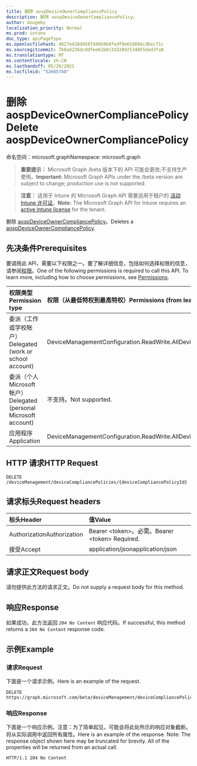 ```yaml
---
title: 删除 aospDeviceOwnerCompliancePolicy
description: 删除 aospDeviceOwnerCompliancePolicy。
author: dougeby
localization_priority: Normal
ms.prod: intune
doc_type: apiPageType
ms.openlocfilehash: 4627e428d456fd46b9b0fedf9e65d8b6cdbec71c
ms.sourcegitcommit: 7b8ad226dc9dfee61b8c3d32892534855dad3fa0
ms.translationtype: MT
ms.contentlocale: zh-CN
ms.lasthandoff: 05/26/2021
ms.locfileid: "52665740"
---
```

# <a name="delete-aospdeviceownercompliancepolicy"></a><span data-ttu-id="b663b-103">删除 aospDeviceOwnerCompliancePolicy</span><span class="sxs-lookup"><span data-stu-id="b663b-103">Delete aospDeviceOwnerCompliancePolicy</span></span>

<span data-ttu-id="b663b-104">命名空间：microsoft.graph</span><span class="sxs-lookup"><span data-stu-id="b663b-104">Namespace: microsoft.graph</span></span>

> <span data-ttu-id="b663b-105">**重要提示：** Microsoft Graph /beta 版本下的 API 可能会更改;不支持生产使用。</span><span class="sxs-lookup"><span data-stu-id="b663b-105">**Important:** Microsoft Graph APIs under the /beta version are subject to change; production use is not supported.</span></span>

> <span data-ttu-id="b663b-106">**注意：** 适用于 Intune 的 Microsoft Graph API 需要适用于租户的 [活动 Intune 许可证](https://go.microsoft.com/fwlink/?linkid=839381)。</span><span class="sxs-lookup"><span data-stu-id="b663b-106">**Note:** The Microsoft Graph API for Intune requires an [active Intune license](https://go.microsoft.com/fwlink/?linkid=839381) for the tenant.</span></span>

<span data-ttu-id="b663b-107">删除 [aospDeviceOwnerCompliancePolicy](../resources/intune-deviceconfig-aospdeviceownercompliancepolicy.md)。</span><span class="sxs-lookup"><span data-stu-id="b663b-107">Deletes a [aospDeviceOwnerCompliancePolicy](../resources/intune-deviceconfig-aospdeviceownercompliancepolicy.md).</span></span>

## <a name="prerequisites"></a><span data-ttu-id="b663b-108">先决条件</span><span class="sxs-lookup"><span data-stu-id="b663b-108">Prerequisites</span></span>
<span data-ttu-id="b663b-p101">要调用此 API，需要以下权限之一。要了解详细信息，包括如何选择权限的信息，请参阅[权限](/graph/permissions-reference)。</span><span class="sxs-lookup"><span data-stu-id="b663b-p101">One of the following permissions is required to call this API. To learn more, including how to choose permissions, see [Permissions](/graph/permissions-reference).</span></span>

|<span data-ttu-id="b663b-111">权限类型</span><span class="sxs-lookup"><span data-stu-id="b663b-111">Permission type</span></span>|<span data-ttu-id="b663b-112">权限（从最低特权到最高特权）</span><span class="sxs-lookup"><span data-stu-id="b663b-112">Permissions (from least to most privileged)</span></span>|
|:---|:---|
|<span data-ttu-id="b663b-113">委派（工作或学校帐户）</span><span class="sxs-lookup"><span data-stu-id="b663b-113">Delegated (work or school account)</span></span>|<span data-ttu-id="b663b-114">DeviceManagementConfiguration.ReadWrite.All</span><span class="sxs-lookup"><span data-stu-id="b663b-114">DeviceManagementConfiguration.ReadWrite.All</span></span>|
|<span data-ttu-id="b663b-115">委派（个人 Microsoft 帐户）</span><span class="sxs-lookup"><span data-stu-id="b663b-115">Delegated (personal Microsoft account)</span></span>|<span data-ttu-id="b663b-116">不支持。</span><span class="sxs-lookup"><span data-stu-id="b663b-116">Not supported.</span></span>|
|<span data-ttu-id="b663b-117">应用程序</span><span class="sxs-lookup"><span data-stu-id="b663b-117">Application</span></span>|<span data-ttu-id="b663b-118">DeviceManagementConfiguration.ReadWrite.All</span><span class="sxs-lookup"><span data-stu-id="b663b-118">DeviceManagementConfiguration.ReadWrite.All</span></span>|

## <a name="http-request"></a><span data-ttu-id="b663b-119">HTTP 请求</span><span class="sxs-lookup"><span data-stu-id="b663b-119">HTTP Request</span></span>
<!-- {
  "blockType": "ignored"
}
-->
``` http
DELETE /deviceManagement/deviceCompliancePolicies/{deviceCompliancePolicyId}
```

## <a name="request-headers"></a><span data-ttu-id="b663b-120">请求标头</span><span class="sxs-lookup"><span data-stu-id="b663b-120">Request headers</span></span>
|<span data-ttu-id="b663b-121">标头</span><span class="sxs-lookup"><span data-stu-id="b663b-121">Header</span></span>|<span data-ttu-id="b663b-122">值</span><span class="sxs-lookup"><span data-stu-id="b663b-122">Value</span></span>|
|:---|:---|
|<span data-ttu-id="b663b-123">Authorization</span><span class="sxs-lookup"><span data-stu-id="b663b-123">Authorization</span></span>|<span data-ttu-id="b663b-124">Bearer &lt;token&gt;。必需。</span><span class="sxs-lookup"><span data-stu-id="b663b-124">Bearer &lt;token&gt; Required.</span></span>|
|<span data-ttu-id="b663b-125">接受</span><span class="sxs-lookup"><span data-stu-id="b663b-125">Accept</span></span>|<span data-ttu-id="b663b-126">application/json</span><span class="sxs-lookup"><span data-stu-id="b663b-126">application/json</span></span>|

## <a name="request-body"></a><span data-ttu-id="b663b-127">请求正文</span><span class="sxs-lookup"><span data-stu-id="b663b-127">Request body</span></span>
<span data-ttu-id="b663b-128">请勿提供此方法的请求正文。</span><span class="sxs-lookup"><span data-stu-id="b663b-128">Do not supply a request body for this method.</span></span>

## <a name="response"></a><span data-ttu-id="b663b-129">响应</span><span class="sxs-lookup"><span data-stu-id="b663b-129">Response</span></span>
<span data-ttu-id="b663b-130">如果成功，此方法返回 `204 No Content` 响应代码。</span><span class="sxs-lookup"><span data-stu-id="b663b-130">If successful, this method returns a `204 No Content` response code.</span></span>

## <a name="example"></a><span data-ttu-id="b663b-131">示例</span><span class="sxs-lookup"><span data-stu-id="b663b-131">Example</span></span>

### <a name="request"></a><span data-ttu-id="b663b-132">请求</span><span class="sxs-lookup"><span data-stu-id="b663b-132">Request</span></span>
<span data-ttu-id="b663b-133">下面是一个请求示例。</span><span class="sxs-lookup"><span data-stu-id="b663b-133">Here is an example of the request.</span></span>
``` http
DELETE https://graph.microsoft.com/beta/deviceManagement/deviceCompliancePolicies/{deviceCompliancePolicyId}
```

### <a name="response"></a><span data-ttu-id="b663b-134">响应</span><span class="sxs-lookup"><span data-stu-id="b663b-134">Response</span></span>
<span data-ttu-id="b663b-p102">下面是一个响应示例。注意：为了简单起见，可能会将此处所示的响应对象截断。将从实际调用中返回所有属性。</span><span class="sxs-lookup"><span data-stu-id="b663b-p102">Here is an example of the response. Note: The response object shown here may be truncated for brevity. All of the properties will be returned from an actual call.</span></span>
``` http
HTTP/1.1 204 No Content
```




